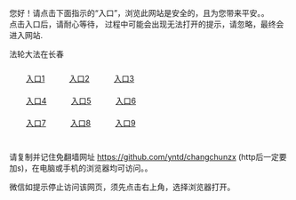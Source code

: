您好！请点击下面指示的“入口”，浏览此网站是安全的，且为您带来平安。。 <br/>
点击入口后，请耐心等待， 过程中可能会出现无法打开的提示，请忽略，最终会进入网站. </br>

法轮大法在长春<br/>
<div style="padding:10px"><a style="margin:20px" target="_blank" href="https://d2bo89qm5jgfp6.cloudfront.net/2Qpsp?hayublo" id="ccLink1" rel="nofollow">入口1</a> <a target="_blank" style="margin:20px" href="https://d2dlvt9xd1p29q.cloudfront.net/2Qpsp?xczjlncj" id="ccLink2" rel="nofollow">入口2</a> <a style="margin:20px" target="_blank" href="https://d1ghwpidwd06j1.cloudfront.net/2Qpsp?bjeev" id="ccLink3" rel="nofollow">入口3</a></div>

<div style="padding:10px" ><a style="margin:20px" target="_blank" href="https://d2bo89qm5jgfp6.cloudfront.net/2Qpsp?hayublo" id="ccLink4" rel="nofollow">入口4</a> <a style="margin:20px" href="https://d2dlvt9xd1p29q.cloudfront.net/2Qpsp?xczjlncj" target="_blank" id="ccLink5" rel="nofollow">入口5</a> <a style="margin:20px" href="https://d1ghwpidwd06j1.cloudfront.net/2Qpsp?bjeev" target="_blank" id="ccLink6" rel="nofollow">入口6</a></div>

<div style="padding:10px"><a style="margin:20px" target="_blank" href="https://d2bo89qm5jgfp6.cloudfront.net/2Qpsp?hayublo" id="ccLink7" rel="nofollow">入口7</a> <a style="margin:20px" href="https://d2dlvt9xd1p29q.cloudfront.net/2Qpsp?xczjlncj" target="_blank" id="ccLink8" rel="nofollow">入口8</a> <a style="margin:20px" target="_blank" href="https://d1ghwpidwd06j1.cloudfront.net/2Qpsp?bjeev" id="ccLink9" rel="nofollow">入口9</a></div>

<br/>



请复制并记住免翻墙网址 https://github.com/yntd/changchunzx (http后一定要加s)，在电脑或手机的浏览器均可访问。。<br/>

微信如提示停止访问该网页，须先点击右上角，选择浏览器打开。
